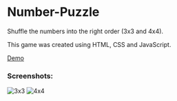 # Number-Puzzle

Shuffle the numbers into the right order (3x3 and 4x4).

This game was created using HTML, CSS and JavaScript.

<a href="https://zzmoni.github.io/Number-Puzzle/" target="_blank">Demo</a>

### Screenshots:
<img src="num3x3.png" alt="3x3">
<img src="num4x4.png" alt="4x4">
